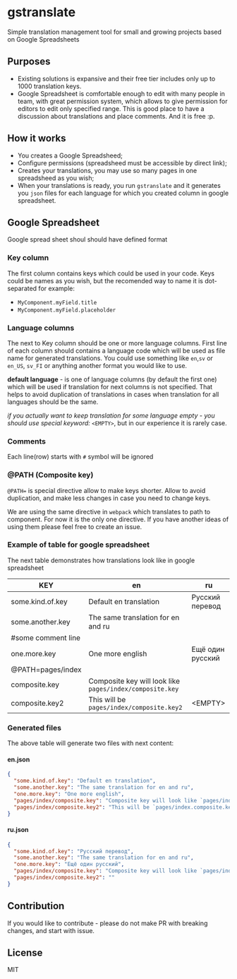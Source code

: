 # gstranslate
Simple translation management tool for small and growing projects based on Google Spreadsheets

## Purposes
- Existing solutions is expansive and their free tier includes only up to 1000 translation keys.
- Google Spreadsheet is comfortable enough to edit with many people in team, with great permission system,
  which allows to give permission for editors to edit only specified range.
  This is good place to have a discussion about translations and place comments.
  And it is free :p.
  
## How it works
- You creates a Google Spreadsheed;
- Configure permissions (spreadsheed must be accessible by direct link);
- Creates your translations, you may use so many pages in one spreadsheed as you wish;
- When your translations is ready, you run `gstranslate` and it generates you `json` files
  for each language for which you created column in google spreadsheet.

## Google Spreadsheet
Google spread sheet shoul should have defined format

### Key column
The first column contains keys which could be used in your code.
Keys could be names as you wish, but the recomended way to name it is dot-separated
for example: 
- `MyComponent.myField.title`
- `MyComponent.myField.placeholder`

### Language columns
The next to Key column should be one or more language columns.
First line of each column should contains a language code 
which will be used as file name for generated translations.
You could use something like `en`,`sv` or `en_US`, `sv_FI` or anything another format you would like to use.

**default language** - is one of language columns (by default the first one)
which will be used if translation for next columns is not specified.
That helps to avoid duplication of translations in cases 
when translation for all languages should be the same.

*if you actually want to keep translation for some language empty - you should use
special keyword:* `<EMPTY>`, but in our experience it is rarely case.

### Comments
Each line(row) starts with `#` symbol will be ignored

### @PATH (Composite key)
`@PATH=` is special directive allow to make keys shorter.
Allow to avoid duplication, and make less changes in case you need to change keys.

We are using the same directive in `webpack` which translates to path to component.
For now it is the only one directive. If you have another ideas of using them please
feel free to create an issue.

### Example of table for google spreadsheet
The next table demonstrates how translations look like in google spreadsheet

 KEY | en | ru 
-----|----|----
some.kind.of.key | Default en translation | Русский перевод
some.another.key | The same translation for en and ru |
#some comment line | |
one.more.key | One more english | Ещё один русский
@PATH=pages/index | |
composite.key | Composite key will look like `pages/index/composite.key` |
composite.key2 | This will be `pages/index/composite.key2` | &lt;EMPTY&gt;

### Generated files
The above table will generate two files with next content:
#### en.json
```json
{
  "some.kind.of.key": "Default en translation",
  "some.another.key": "The same translation for en and ru",
  "one.more.key": "One more english",
  "pages/index/composite.key": "Composite key will look like `pages/index.composite.key`",
  "pages/index/composite.key2": "This will be `pages/index.composite.key2`",
}
```
#### ru.json
```json
{
  "some.kind.of.key": "Русский перевод",
  "some.another.key": "The same translation for en and ru",
  "one.more.key": "Ещё один русский",
  "pages/index/composite.key": "Composite key will look like `pages/index.composite.key`",
  "pages/index/composite.key2": ""
}
```

## Contribution
If you would like to contribute - please do not make PR with breaking changes, and start with issue.

## License
MIT
